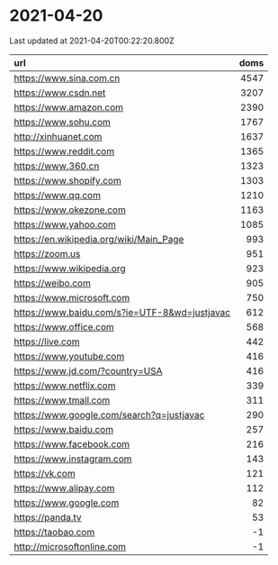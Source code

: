 # 2021-04-20

<!-- BEGIN -->
Last updated at 2021-04-20T00:22:20.800Z

url | doms
:- | -:
https://www.sina.com.cn | 4547
https://www.csdn.net | 3207
https://www.amazon.com | 2390
https://www.sohu.com | 1767
http://xinhuanet.com | 1637
https://www.reddit.com | 1365
https://www.360.cn | 1323
https://www.shopify.com | 1303
https://www.qq.com | 1210
https://www.okezone.com | 1163
https://www.yahoo.com | 1085
https://en.wikipedia.org/wiki/Main_Page | 993
https://zoom.us | 951
https://www.wikipedia.org | 923
https://weibo.com | 905
https://www.microsoft.com | 750
https://www.baidu.com/s?ie=UTF-8&wd=justjavac | 612
https://www.office.com | 568
https://live.com | 442
https://www.youtube.com | 416
https://www.jd.com/?country=USA | 416
https://www.netflix.com | 339
https://www.tmall.com | 311
https://www.google.com/search?q=justjavac | 290
https://www.baidu.com | 257
https://www.facebook.com | 216
https://www.instagram.com | 143
https://vk.com | 121
https://www.alipay.com | 112
https://www.google.com | 82
https://panda.tv | 53
https://taobao.com | -1
http://microsoftonline.com | -1
<!-- END -->
